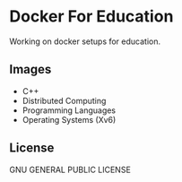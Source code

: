 # Docker For Education

Working on docker setups for education.

## Images

- C++
- Distributed Computing
- Programming Languages
- Operating Systems (Xv6)

## License

GNU GENERAL PUBLIC LICENSE